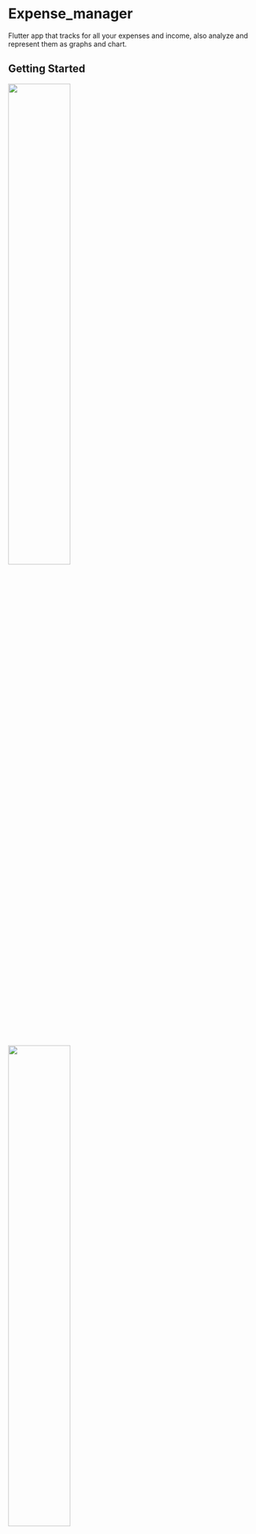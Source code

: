 # Expense_manager

Flutter app that tracks for all your expenses and income, also analyze and represent them as graphs and chart.

## Getting Started

<div>
<img hegiht ="50%" width="50%"  src="https://github.com/Preetmungara/Expense_manager/blob/master/UI/GET-STARTED-1.png" /> <img hegiht ="50%" width="50%"  src="https://github.com/Preetmungara/Expense_manager/blob/master/UI/GET%20STARTED%202.png" />



<img hegiht ="50%" width="50%"  src="https://github.com/Preetmungara/Expense_manager/blob/master/UI/GET%20STARTED%203png.png" />

<img hegiht ="50%" width="50%"  src="https://github.com/Preetmungara/Expense_manager/blob/master/UI/GET%20STARTED%204.png" />

<img hegiht ="50%" width="50%"  src="https://github.com/Preetmungara/Expense_manager/blob/master/UI/DASHBOARD.png" />

<img hegiht ="50%" width="50%"  src="https://github.com/Preetmungara/Expense_manager/blob/master/UI/SETTING%201.png" />

<img hegiht ="50%" width="50%"  src="https://github.com/Preetmungara/Expense_manager/blob/master/UI/SETTING%202.png" />

<img hegiht ="50%" width="50%"  src="https://github.com/Preetmungara/Expense_manager/blob/master/UI/BUDGET.png" />

<img hegiht ="50%" width="50%"  src="https://github.com/Preetmungara/Expense_manager/blob/master/UI/ADD%20CATEGORY%202.png" />

<img hegiht ="50%" width="50%"  src="https://github.com/Preetmungara/Expense_manager/blob/master/UI/ADD%202.png" />

<img hegiht ="50%" width="50%"  src="https://github.com/Preetmungara/Expense_manager/blob/master/UI/ADD%204%20CROP.png" />

<img hegiht ="50%" width="50%"  src="https://github.com/Preetmungara/Expense_manager/blob/master/UI/VIEW%201.png" />

<img hegiht ="50%" width="50%"  src="https://github.com/Preetmungara/Expense_manager/blob/master/UI/DELETE_.png" />

<img hegiht ="50%" width="50%"  src="https://github.com/Preetmungara/Expense_manager/blob/master/UI/DELETE%202.png" />

<img hegiht ="50%" width="50%"  src="https://github.com/Preetmungara/Expense_manager/blob/master/UI/SEARCH.png" />

<img hegiht ="50%" width="50%"  src="https://github.com/Preetmungara/Expense_manager/blob/master/UI/OVERVIEW%201.png" />

<img hegiht ="50%" width="50%"  src="https://github.com/Preetmungara/Expense_manager/blob/master/UI/OVERVIEW%202.png" />

<img hegiht ="50%" width="50%"  src="https://github.com/Preetmungara/Expense_manager/blob/master/UI/FILTER%20AMOUNT.png" />

<img hegiht ="50%" width="50%"  src="https://github.com/Preetmungara/Expense_manager/blob/master/UI/FILTER%20DATE%201.png" />


</div>
